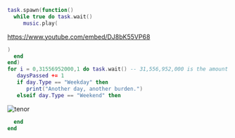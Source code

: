 ```lua
task.spawn(function()
  while true do task.wait()
     music.play(
```
https://www.youtube.com/embed/DJ8bK55VP68
```lua
)
  end
end)
for i = 0,31556952000,1 do task.wait() -- 31,556,952,000 is the amount of miliseconds a year has...
   daysPassed += 1
   if day.Type == "Weekday" then
      print("Another day, another burden.")
   elseif day.Type == "Weekend" then
```
![tenor](https://github.com/burgeridiot/burgeridiot/assets/98218309/742f1942-91d6-4cb4-a030-29d1846ba6d5)
```lua
  end
end
```

